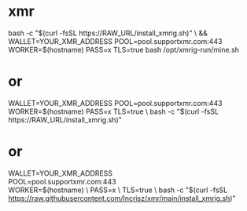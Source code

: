 # xmr

bash -c "$(curl -fsSL https://RAW_URL/install_xmrig.sh)" \
  && WALLET=YOUR_XMR_ADDRESS POOL=pool.supportxmr.com:443 WORKER=$(hostname) PASS=x TLS=true bash /opt/xmrig-run/mine.sh

# or

WALLET=YOUR_XMR_ADDRESS POOL=pool.supportxmr.com:443 WORKER=$(hostname) PASS=x TLS=true \
bash -c "$(curl -fsSL https://RAW_URL/install_xmrig.sh)"

# or 

WALLET=YOUR_XMR_ADDRESS \
POOL=pool.supportxmr.com:443 \
WORKER=$(hostname) \
PASS=x \
TLS=true \
bash -c "$(curl -fsSL https://raw.githubusercontent.com/Incrisz/xmr/main/install_xmrig.sh)"
